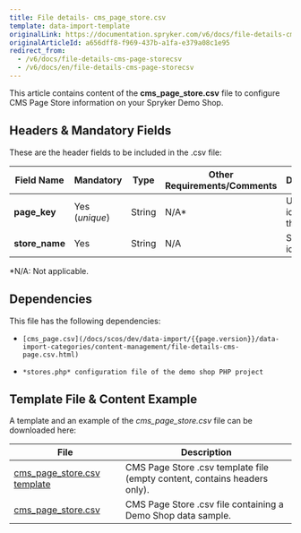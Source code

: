 ```yaml
---
title: File details- cms_page_store.csv
template: data-import-template
originalLink: https://documentation.spryker.com/v6/docs/file-details-cms-page-storecsv
originalArticleId: a656dff8-f969-437b-a1fa-e379a08c1e95
redirect_from:
  - /v6/docs/file-details-cms-page-storecsv
  - /v6/docs/en/file-details-cms-page-storecsv
---
```


This article contains content of the **cms_page_store.csv** file to configure CMS Page Store information on your Spryker Demo Shop.

## Headers & Mandatory Fields 
These are the header fields to be included in the .csv file:

| Field Name | Mandatory | Type | Other Requirements/Comments | Description |
| --- | --- | --- | --- | --- |
| **page_key** | Yes (*unique*) | String |N/A* | Unique identifier of the page. |
| **store_name** | Yes | String |N/A | Store name identifier. |
*N/A: Not applicable.

## Dependencies

This file has the following dependencies:
*     [cms_page.csv](/docs/scos/dev/data-import/{{page.version}}/data-import-categories/content-management/file-details-cms-page.csv.html)
*     *stores.php* configuration file of the demo shop PHP project

## Template File & Content Example
A template and an example of the *cms_page_store.csv*  file can be downloaded here:

| File | Description |
| --- | --- |
| [cms_page_store.csv template](https://spryker.s3.eu-central-1.amazonaws.com/docs/Developer+Guide/Back-End/Data+Manipulation/Data+Ingestion/Data+Import/Data+Import+Categories/Content+Management/Template+cms_page_store.csv) | CMS Page Store .csv template file (empty content, contains headers only). |
| [cms_page_store.csv](https://spryker.s3.eu-central-1.amazonaws.com/docs/Developer+Guide/Back-End/Data+Manipulation/Data+Ingestion/Data+Import/Data+Import+Categories/Content+Management/cms_page_store.csv) | CMS Page Store .csv file containing a Demo Shop data sample. |

